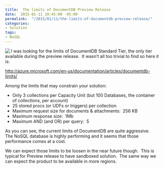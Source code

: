 ```yaml
---
title:  The limits of DocumentDB Preview Release
date:  2015-01-11 10:45:00 -05:00
permalink:  "/2015/01/11/the-limits-of-documentdb-preview-release/"
categories:
- Solution
tags:
- NoSQL
---
```

<p><img style="float:left;display:inline;" src="http://www.carlosdinares.com/wp-content/uploads/2011/10/no-limits.png" align="left" />I was looking for the limits of DocumentDB Standard Tier, the only tier available during the preview release.&#160; It wasn’t all too trivial to find so here it is:</p>  <p><a title="http://azure.microsoft.com/en-us/documentation/articles/documentdb-limits/" href="http://azure.microsoft.com/en-us/documentation/articles/documentdb-limits/">http://azure.microsoft.com/en-us/documentation/articles/documentdb-limits/</a></p>  <p>Among the limits that may constrain your solution:</p>  <ul>   <li>Only 3 collections per Capacity Unit (but 100 Databases, the container of collections, per account)</li>    <li>25 stored procs (or UDFs or triggers) per collection </li>    <li>Maximum request size for documents &amp; attachments:&#160; 256 KB </li>    <li>Maximum response size:&#160; 1Mb </li>    <li>Maximum AND (and OR) per query:&#160; 5 </li> </ul>  <p>As you can see, the current limits of DocumentDB are quite aggressive.&#160; The NoSQL database is highly performing and it seems that those performance comes at a cost.</p>  <p>We can expect those limits to be loosen in the near future though.&#160; This is typical for Preview release to have sandboxed solution.&#160; The same way we can expect the product to be available in more regions.</p>